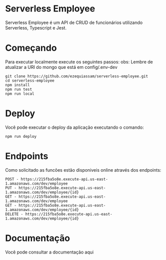 # Serverless Employee

Serverless Employee é um API de CRUD de funcionários utilizando Serverless, Typescript e Jest.

# Começando

Para executar localmente execute os seguintes passos:
obs: Lembre de atualizar a URI do mongo que está em config/.env-dev

```
git clone https://github.com/ezequiassam/serverless-employee.git
cd serverless-employee
npm install
npm run test
npm run local
```

# Deploy

Você pode executar o deploy da aplicação executando o comando:

```
npm run deploy
```

# Endpoints

Como solicitado as funcões estão disponiveis online através dos endpoints:

```
POST - https://215fba5o8e.execute-api.us-east-1.amazonaws.com/dev/employee
PUT - https://215fba5o8e.execute-api.us-east-1.amazonaws.com/dev/employee/{id}
GET - https://215fba5o8e.execute-api.us-east-1.amazonaws.com/dev/employee
GET - https://215fba5o8e.execute-api.us-east-1.amazonaws.com/dev/employee/{id}
DELETE - https://215fba5o8e.execute-api.us-east-1.amazonaws.com/dev/employee/{id}
```

# Documentação
Você pode consultar a documentação aqui

